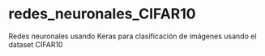 # redes_neuronales_CIFAR10
Redes neuronales usando Keras para clasificación de imágenes usando el dataset CIFAR10
